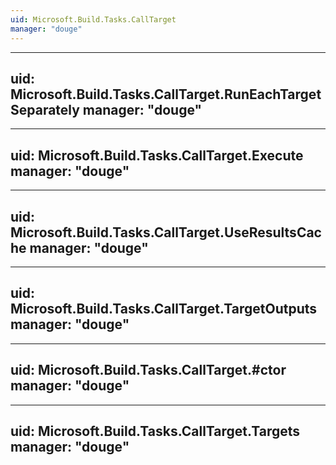 ```yaml
---
uid: Microsoft.Build.Tasks.CallTarget
manager: "douge"
---
```


---
uid: Microsoft.Build.Tasks.CallTarget.RunEachTargetSeparately
manager: "douge"
---

---
uid: Microsoft.Build.Tasks.CallTarget.Execute
manager: "douge"
---

---
uid: Microsoft.Build.Tasks.CallTarget.UseResultsCache
manager: "douge"
---

---
uid: Microsoft.Build.Tasks.CallTarget.TargetOutputs
manager: "douge"
---

---
uid: Microsoft.Build.Tasks.CallTarget.#ctor
manager: "douge"
---

---
uid: Microsoft.Build.Tasks.CallTarget.Targets
manager: "douge"
---
